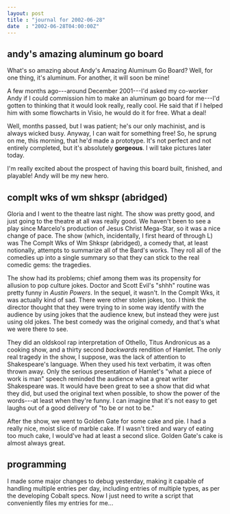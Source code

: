 ```yaml
---
layout: post
title : "journal for 2002-06-28"
date  : "2002-06-28T04:00:00Z"
---
```


## andy's amazing aluminum go board

What's so amazing about Andy's Amazing Aluminum Go Board?  Well, for one thing, it's aluminum.  For another, it will soon be mine!

A few months ago---around December 2001---I'd asked my co-worker Andy if I could commission him to make an aluminum go board for me---I'd gotten to thinking that it would look really, really cool.  He said that if I helped him with some flowcharts in Visio, he would do it for free.  What a deal!

Well, months passed, but I was patient;  he's our only machinist, and is always wicked busy.  Anyway, I can wait for something free!  So, he sprung on me, this morning, that he'd made a prototype.  It's not perfect and not entirely completed, but it's absolutely <strong>gorgeous</strong>.  I will take pictures later today.

I'm really excited about the prospect of having this board built, finished, and playable!  Andy will be my new hero.

## complt wks of wm shkspr (abridged)

Gloria and I went to the theatre last night.  The show was pretty good, and just going to the theatre at all was really good.  We haven't been to see a play since Marcelo's production of Jesus Christ Mega-Star, so it was a nice change of pace.  The show (which, incidentally, I first heard of through L) was The Complt Wks of Wm Shkspr (abridged), a comedy that, at least notionally, attempts to summarize all of the Bard's works.  They roll all of the comedies up into a single summary so that they can stick to the real comedic gems: the tragedies.

The show had its problems;  chief among them was its propensity for allusion to pop culture jokes.  Doctor and Scott Evil's "shhh" routine was pretty funny in <cite class='movie'>Austin Powers</cite>.  In the sequel, it wasn't.  In the Complt Wks, it was actually kind of sad.  There were other stolen jokes, too. I think the director thought that they were trying to in some way identify with the audience by using jokes that the audience knew, but instead they were just using old jokes.  The best comedy was the original comedy, and that's what we were there to see.

They did an oldskool rap interpretation of Othello, Titus Andronicus as a cooking show, and a thirty second <em>backwards</em> rendition of Hamlet.  The only real tragedy in the show, I suppose, was the lack of attention to Shakespeare's language.  When they used his text verbatim, it was often thrown away.  Only the serious presentation of Hamlet's "what a piece of work is man" speech reminded the audience what a great writer Shakespeare was.  It would have been great to see a show that did what they did, but used the original text when possible, to show the power of the words---at least when they're funny.  I can imagine that it's not easy to get laughs out of a good delivery of "to be or not to be."

After the show, we went to Golden Gate for some cake and pie.  I had a really nice, moist slice of marble cake.  If I wasn't tired and wary of eating too much cake, I would've had at least a second slice.  Golden Gate's cake is almost always great.

## programming

I made some major changes to debug yesterday, making it capable of handling multiple entries per day, including entries of multiple types, as per the developing Cobalt specs.  Now I just need to write a script that conveniently files my entries for me...

